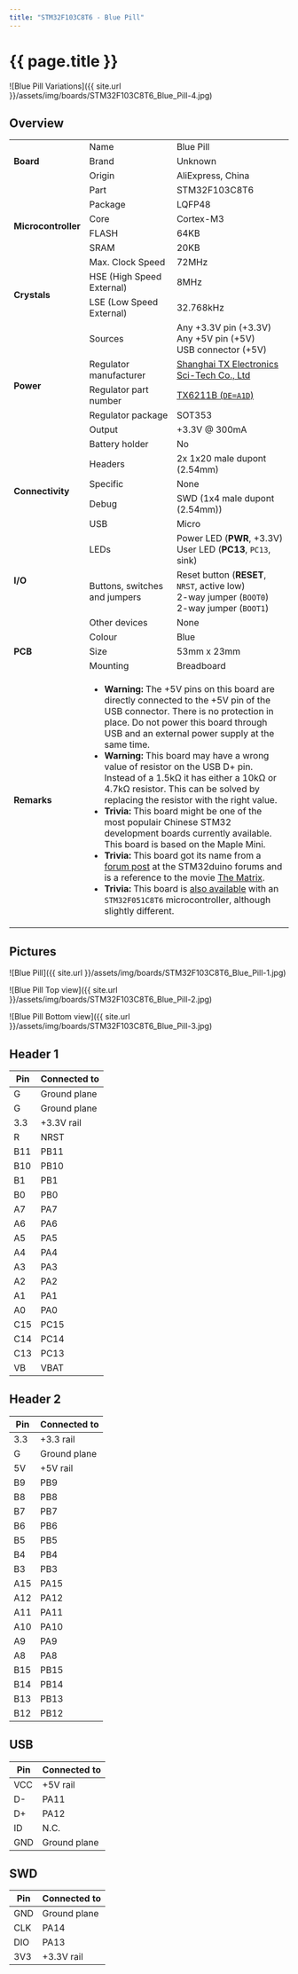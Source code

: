 ```yaml
---
title: "STM32F103C8T6 - Blue Pill"
---
```


# {{ page.title }}

![Blue Pill Variations]({{ site.url }}/assets/img/boards/STM32F103C8T6_Blue_Pill-4.jpg)

## Overview

<table>
    <tr>
        <td rowspan="3"><b>Board</b></td>
        <td>Name</td>
        <td>Blue Pill</td>
    </tr>
    <tr>
        <td>Brand</td>
        <td>Unknown</td>
    </tr>
    <tr>
        <td>Origin</td>
        <td>AliExpress, China</td>
    </tr>
    <tr>
        <td rowspan="6"><b>Microcontroller</b></td>
        <td>Part</td>
        <td>STM32F103C8T6</td>
    </tr>
    <tr>
        <td>Package</td>
        <td>LQFP48</td>
    </tr>
    <tr>
        <td>Core</td>
        <td>Cortex-M3</td>
    </tr>
    <tr>
        <td>FLASH</td>
        <td>64KB</td>
    </tr>
    <tr>
        <td>SRAM</td>
        <td>20KB</td>
    </tr>
    <tr>
        <td>Max. Clock Speed</td>
        <td>72MHz</td>
    </tr>
    <tr>
        <td rowspan="2"><b>Crystals</b></td>
        <td>HSE (High Speed External)</td>
        <td>8MHz</td>
    </tr>
    <tr>
        <td>LSE (Low Speed External)</td>
        <td>32.768kHz</td>
    </tr>
    <tr>
        <td rowspan="6"><b>Power</b></td>
        <td>Sources</td>
        <td>Any +3.3V pin (+3.3V)<br>Any +5V pin (+5V)<br>USB connector (+5V)</td>
    </tr>
    <tr>
        <td>Regulator manufacturer</td>
        <td><a href="http://txsemi.com/">Shanghai TX Electronics Sci-Tech Co., Ltd</a></td>
    </tr>
    <tr>
        <td>Regulator part number</td>
        <td><a href="http://www.txsemi.com/Upload/TX6211B_V12-11264794020.pdf">TX6211B (<code>DE=A1D</code>)</a></td>
    </tr>
    <tr>
        <td>Regulator package</td>
        <td>SOT353</td>
    </tr>
    <tr>
        <td>Output</td>
        <td>+3.3V @ 300mA</td>
    </tr>
    <tr>
        <td>Battery holder</td>
        <td>No</td>
    </tr>
    <tr>
        <td rowspan="4"><b>Connectivity</b></td>
        <td>Headers</td>
        <td>2x 1x20 male dupont (2.54mm)</td>
    </tr>
    <tr>
        <td>Specific</td>
        <td>None</td>
    </tr>
    <tr>
        <td>Debug</td>
        <td>SWD (1x4 male dupont (2.54mm))</td>
    </tr>
    <tr>
        <td>USB</td>
        <td>Micro</td>
    </tr>
    <tr>
        <td rowspan="3"><b>I/O</b></td>
        <td>LEDs</td>
        <td>Power LED (<b>PWR</b>, +3.3V)<br>User LED (<b>PC13</b>, <code>PC13</code>, sink)</td>
    </tr>
    <tr>
        <td>Buttons, switches and jumpers</td>
        <td>Reset button (<b>RESET</b>, <code>NRST</code>, active low)<br>2-way jumper (<code>BOOT0</code>)<br>2-way jumper (<code>BOOT1</code>)</td>
    </tr>
    <tr>
        <td>Other devices</td>
        <td>None</td>
    </tr>
    <tr>
        <td rowspan="3"><b>PCB</b></td>
        <td>Colour</td>
        <td>Blue</td>
    </tr>
    <tr>
        <td>Size</td>
        <td>53mm x 23mm</td>
    </tr>
    <tr>
        <td>Mounting</td>
        <td>Breadboard</td>
    </tr>
    <tr>
        <td><b>Remarks</b></td>
        <td colspan="2">
            <ul>
                <li><b>Warning:</b> The +5V pins on this board are directly connected to the +5V pin of the USB connector. There is no protection in place. Do not power this board through USB and an external power supply at the same time.</li>
                <li><b>Warning:</b> This board may have a wrong value of resistor on the USB D+ pin. Instead of a 1.5kΩ it has either a 10kΩ or 4.7kΩ resistor. This can be solved by replacing the resistor with the right value.</li>
                <li><b>Trivia:</b> This board might be one of the most populair Chinese STM32 development boards currently available. This board is based on the Maple Mini.</li>
                <li><b>Trivia:</b> This board got its name from a <a href="http://www.stm32duino.com/viewtopic.php?f=28&t=117&hilit=blue+pill">forum post</a> at the STM32duino forums and is a reference to the movie <a href="https://www.imdb.com/title/tt0133093/">The Matrix</a>.
                <li><b>Trivia:</b> This board is <a href="https://github.com/ThomasGravekamp/STM32-base/wiki/STM32F051C8T6-Blue-Pill">also available</a> with an <code>STM32F051C8T6</code> microcontroller, although slightly different.</li>
            </ul>
        </td>
    </tr>
</table>

## Pictures

![Blue Pill]({{ site.url }}/assets/img/boards/STM32F103C8T6_Blue_Pill-1.jpg)

![Blue Pill Top view]({{ site.url }}/assets/img/boards/STM32F103C8T6_Blue_Pill-2.jpg)

![Blue Pill Bottom view]({{ site.url }}/assets/img/boards/STM32F103C8T6_Blue_Pill-3.jpg)

## Header 1

| Pin   | Connected to |
| ----- | ------------ |
| G     | Ground plane |
| G     | Ground plane |
| 3.3   | +3.3V rail   |
| R     | NRST         |
| B11   | PB11         |
| B10   | PB10         |
| B1    | PB1          |
| B0    | PB0          |
| A7    | PA7          |
| A6    | PA6          |
| A5    | PA5          |
| A4    | PA4          |
| A3    | PA3          |
| A2    | PA2          |
| A1    | PA1          |
| A0    | PA0          |
| C15   | PC15         |
| C14   | PC14         |
| C13   | PC13         |
| VB    | VBAT         |

## Header 2

| Pin   | Connected to |
| ----- | ------------ |
| 3.3   | +3.3 rail    |
| G     | Ground plane |
| 5V    | +5V rail     |
| B9    | PB9          |
| B8    | PB8          |
| B7    | PB7          |
| B6    | PB6          |
| B5    | PB5          |
| B4    | PB4          |
| B3    | PB3          |
| A15   | PA15         |
| A12   | PA12         |
| A11   | PA11         |
| A10   | PA10         |
| A9    | PA9          |
| A8    | PA8          |
| B15   | PB15         |
| B14   | PB14         |
| B13   | PB13         |
| B12   | PB12         |

## USB

| Pin   | Connected to |
| ----- | ------------ |
| VCC   | +5V rail     |
| D-    | PA11         |
| D+    | PA12         |
| ID    | N.C.         |
| GND   | Ground plane |

## SWD

| Pin   | Connected to |
| ----- | ------------ |
| GND   | Ground plane |
| CLK   | PA14         |
| DIO   | PA13         |
| 3V3   | +3.3V rail   |
